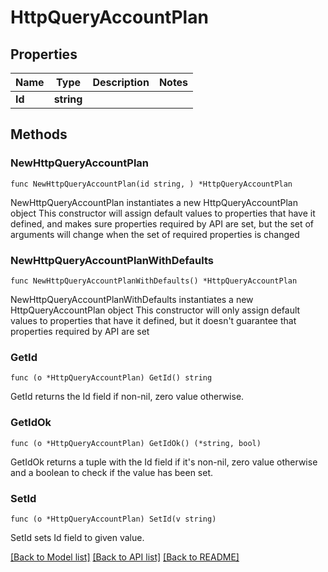 # HttpQueryAccountPlan

## Properties

Name | Type | Description | Notes
------------ | ------------- | ------------- | -------------
**Id** | **string** |  | 

## Methods

### NewHttpQueryAccountPlan

`func NewHttpQueryAccountPlan(id string, ) *HttpQueryAccountPlan`

NewHttpQueryAccountPlan instantiates a new HttpQueryAccountPlan object
This constructor will assign default values to properties that have it defined,
and makes sure properties required by API are set, but the set of arguments
will change when the set of required properties is changed

### NewHttpQueryAccountPlanWithDefaults

`func NewHttpQueryAccountPlanWithDefaults() *HttpQueryAccountPlan`

NewHttpQueryAccountPlanWithDefaults instantiates a new HttpQueryAccountPlan object
This constructor will only assign default values to properties that have it defined,
but it doesn't guarantee that properties required by API are set

### GetId

`func (o *HttpQueryAccountPlan) GetId() string`

GetId returns the Id field if non-nil, zero value otherwise.

### GetIdOk

`func (o *HttpQueryAccountPlan) GetIdOk() (*string, bool)`

GetIdOk returns a tuple with the Id field if it's non-nil, zero value otherwise
and a boolean to check if the value has been set.

### SetId

`func (o *HttpQueryAccountPlan) SetId(v string)`

SetId sets Id field to given value.



[[Back to Model list]](../README.md#documentation-for-models) [[Back to API list]](../README.md#documentation-for-api-endpoints) [[Back to README]](../README.md)



